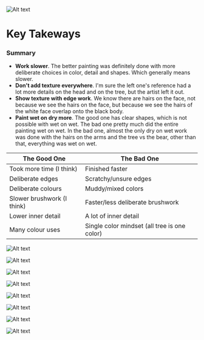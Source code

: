 ![Alt text](images/image_plain.jpg)

# Key Takeways

### Summary

* **Work slower**. The better painting was definitely done with more deliberate choices in color, detail and shapes. Which generally means slower.
* **Don't add texture everywhere**. I'm sure the left one's reference had a lot more details on the head and on the tree, but the artist left it out.
* **Show texture with edge work**. We know there are hairs on the face, not because we see the hairs on the face, but because we see the hairs of the white face overlap onto the black body.
* **Paint wet on dry more**. The good one has clear shapes, which is not possible with wet on wet. The bad one pretty much did the entire painting wet on wet. In the bad one, almost the only dry on wet work was done with the hairs on the arms and the tree vs the bear, other than that, everything was wet on wet.

| The Good One | The Bad One |
|-----------|-----------|
| Took more time (I think) | Finished faster |
| Deliberate edges | Scratchy/unsure edges |
| Deliberate colours | Muddy/mixed colors |
| Slower brushwork (I think) | Faster/less deliberate brushwork |
| Lower inner detail | A lot of inner detail |
| Many colour uses | Single color mindset (all tree is one color) |

![Alt text](images/image_1.jpg)

![Alt text](images/image_2.jpg)

![Alt text](images/image_3.jpg)

![Alt text](images/image_4.jpg)

![Alt text](images/image_5.jpg)

![Alt text](images/image_6.jpg)

![Alt text](images/image_7.jpg)

![Alt text](images/image_8.jpg)